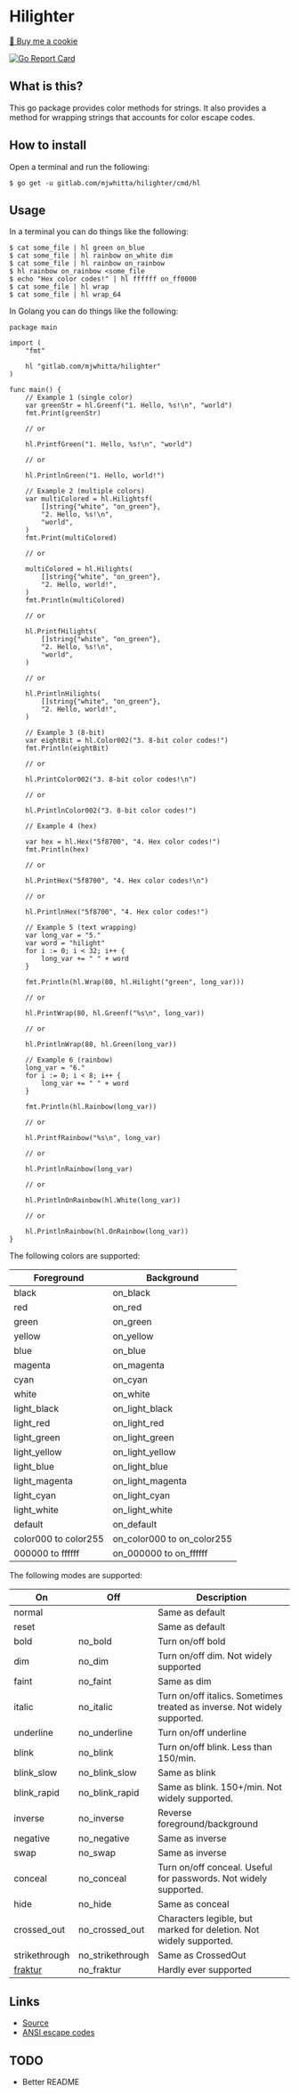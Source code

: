 # Hilighter

<a href="https://www.buymeacoffee.com/mjwhitta">🍪 Buy me a cookie</a>

[![Go Report Card](https://goreportcard.com/badge/gitlab.com/mjwhitta/hilighter)](https://goreportcard.com/report/gitlab.com/mjwhitta/hilighter)

## What is this?

This go package provides color methods for strings. It also provides a
method for wrapping strings that accounts for color escape codes.

## How to install

Open a terminal and run the following:

```
$ go get -u gitlab.com/mjwhitta/hilighter/cmd/hl
```

## Usage

In a terminal you can do things like the following:

```
$ cat some_file | hl green on_blue
$ cat some_file | hl rainbow on_white dim
$ cat some_file | hl rainbow on_rainbow
$ hl rainbow on_rainbow <some_file
$ echo "Hex color codes!" | hl ffffff on_ff0000
$ cat some_file | hl wrap
$ cat some_file | hl wrap_64
```

In Golang you can do things like the following:

```
package main

import (
    "fmt"

    hl "gitlab.com/mjwhitta/hilighter"
)

func main() {
    // Example 1 (single color)
    var greenStr = hl.Greenf("1. Hello, %s!\n", "world")
    fmt.Print(greenStr)

    // or

    hl.PrintfGreen("1. Hello, %s!\n", "world")

    // or

    hl.PrintlnGreen("1. Hello, world!")

    // Example 2 (multiple colors)
    var multiColored = hl.Hilightsf(
        []string{"white", "on_green"},
        "2. Hello, %s!\n",
        "world",
    )
    fmt.Print(multiColored)

    // or

    multiColored = hl.Hilights(
        []string{"white", "on_green"},
        "2. Hello, world!",
    )
    fmt.Println(multiColored)

    // or

    hl.PrintfHilights(
        []string{"white", "on_green"},
        "2. Hello, %s!\n",
        "world",
    )

    // or

    hl.PrintlnHilights(
        []string{"white", "on_green"},
        "2. Hello, world!",
    )

    // Example 3 (8-bit)
    var eightBit = hl.Color002("3. 8-bit color codes!")
    fmt.Println(eightBit)

    // or

    hl.PrintColor002("3. 8-bit color codes!\n")

    // or

    hl.PrintlnColor002("3. 8-bit color codes!")

    // Example 4 (hex)

    var hex = hl.Hex("5f8700", "4. Hex color codes!")
    fmt.Println(hex)

    // or

    hl.PrintHex("5f8700", "4. Hex color codes!\n")

    // or

    hl.PrintlnHex("5f8700", "4. Hex color codes!")

    // Example 5 (text wrapping)
    var long_var = "5."
    var word = "hilight"
    for i := 0; i < 32; i++ {
        long_var += " " + word
    }

    fmt.Println(hl.Wrap(80, hl.Hilight("green", long_var)))

    // or

    hl.PrintWrap(80, hl.Greenf("%s\n", long_var))

    // or

    hl.PrintlnWrap(80, hl.Green(long_var))

    // Example 6 (rainbow)
    long_var = "6."
    for i := 0; i < 8; i++ {
        long_var += " " + word
    }

    fmt.Println(hl.Rainbow(long_var))

    // or

    hl.PrintfRainbow("%s\n", long_var)

    // or

    hl.PrintlnRainbow(long_var)

    // or

    hl.PrintlnOnRainbow(hl.White(long_var))

    // or

    hl.PrintlnRainbow(hl.OnRainbow(long_var))
}
```

The following colors are supported:

Foreground           | Background
----------           | ----------
black                | on_black
red                  | on_red
green                | on_green
yellow               | on_yellow
blue                 | on_blue
magenta              | on_magenta
cyan                 | on_cyan
white                | on_white
light_black          | on_light_black
light_red            | on_light_red
light_green          | on_light_green
light_yellow         | on_light_yellow
light_blue           | on_light_blue
light_magenta        | on_light_magenta
light_cyan           | on_light_cyan
light_white          | on_light_white
default              | on_default
color000 to color255 | on_color000 to on_color255
000000 to ffffff     | on_000000 to on_ffffff

The following modes are supported:

On            | Off              | Description
---           | ---              | -----------
normal        |                  | Same as default
reset         |                  | Same as default
bold          | no_bold          | Turn on/off bold
dim           | no_dim           | Turn on/off dim. Not widely supported
faint         | no_faint         | Same as dim
italic        | no_italic        | Turn on/off italics. Sometimes treated as inverse. Not widely supported.
underline     | no_underline     | Turn on/off underline
blink         | no_blink         | Turn on/off blink. Less than 150/min.
blink_slow    | no_blink_slow    | Same as blink
blink_rapid   | no_blink_rapid   | Same as blink. 150+/min. Not widely supported.
inverse       | no_inverse       | Reverse foreground/background
negative      | no_negative      | Same as inverse
swap          | no_swap          | Same as inverse
conceal       | no_conceal       | Turn on/off conceal. Useful for passwords. Not widely supported.
hide          | no_hide          | Same as conceal
crossed_out   | no_crossed_out   | Characters legible, but marked for deletion. Not widely supported.
strikethrough | no_strikethrough | Same as CrossedOut
[fraktur]     | no_fraktur       | Hardly ever supported

[fraktur]: https://en.wikipedia.org/wiki/Fraktur

## Links

- [Source](https://gitlab.com/mjwhitta/hilighter)
- [ANSI escape codes](https://en.wikipedia.org/wiki/ANSI_escape_code)

## TODO

- Better README
